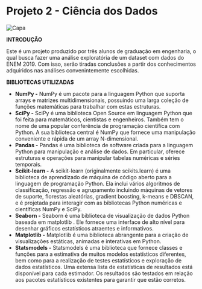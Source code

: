 # Projeto 2 - Ciência dos Dados

![Capa](https://t2.tudocdn.net/523732?w=1200)

**INTRODUÇÃO**

Este é um projeto produzido por três alunos de graduação em engenharia, o qual busca fazer uma análise exploratória de um dataset com dados do ENEM 2019. Com isso, serão tiradas conclusões a partir dos conhecimentos adquiridos nas análises convenintemente escolhidas.

**BIBLIOTECAS UTILIZADAS**
- **NumPy -** NumPy é um pacote para a linguagem Python que suporta arrays e matrizes multidimensionais, possuindo uma larga coleção de funções matemáticas para trabalhar com estas estruturas.
- **SciPy -** SciPy é uma biblioteca Open Source em linguagem Python que foi feita para matemáticos, cientistas e engenheiros. Também tem o nome de uma popular conferência de programação científica com Python. A sua biblioteca central é NumPy que fornece uma manipulação conveniente e rápida de um array N-dimensional.
- **Pandas -** Pandas é uma biblioteca de software criada para a linguagem Python para manipulação e análise de dados. Em particular, oferece estruturas e operações para manipular tabelas numéricas e séries temporais.
- **Scikit-learn -** A scikit-learn (originalmente scikits.learn) é uma biblioteca de aprendizado de máquina de código aberto para a linguagem de programação Python. Ela inclui vários algoritmos de classificação, regressão e agrupamento incluindo máquinas de vetores de suporte, florestas aleatórias, gradient boosting, k-means e DBSCAN, e é projetada para interagir com as bibliotecas Python numéricas e científicas NumPy e SciPy.
- **Seaborn -** Seaborn é uma biblioteca de visualização de dados Python baseada em matplotlib . Ele fornece uma interface de alto nível para desenhar gráficos estatísticos atraentes e informativos.
- **Matplotlib -** Matplotlib é uma biblioteca abrangente para a criação de visualizações estáticas, animadas e interativas em Python.
- **Statsmodels -** Statsmodels é uma biblioteca que fornece classes e funções para a estimativa de muitos modelos estatísticos diferentes, bem como para a realização de testes estatísticos e exploração de dados estatísticos. Uma extensa lista de estatísticas de resultados está disponível para cada estimador. Os resultados são testados em relação aos pacotes estatísticos existentes para garantir que estão corretos.
